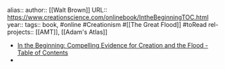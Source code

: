 alias::
author:: [[Walt Brown]]
URL:: https://www.creationscience.com/onlinebook/IntheBeginningTOC.html
year::
tags:: book, #online #Creationism #[[The Great Flood]] #toRead
rel-projects:: [[AMT]], [[Adam's Atlas]]



- [In the Beginning: Compelling Evidence for Creation and the Flood - Table of Contents](https://www.creationscience.com/onlinebook/IntheBeginningTOC.html)
-
